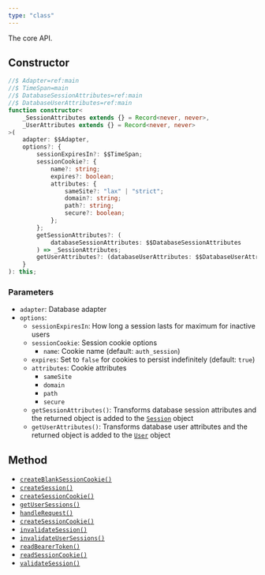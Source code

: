 ```yaml
---
type: "class"
---
```


The core API.

## Constructor

```ts
//$ Adapter=ref:main
//$ TimeSpan=main
//$ DatabaseSessionAttributes=ref:main
//$ DatabaseUserAttributes=ref:main
function constructor<
	_SessionAttributes extends {} = Record<never, never>,
	_UserAttributes extends {} = Record<never, never>
>(
	adapter: $$Adapter,
	options?: {
		sessionExpiresIn?: $$TimeSpan;
		sessionCookie?: {
			name?: string;
			expires?: boolean;
			attributes: {
				sameSite?: "lax" | "strict";
				domain?: string;
				path?: string;
				secure?: boolean;
			};
		};
		getSessionAttributes?: (
			databaseSessionAttributes: $$DatabaseSessionAttributes
		) => _SessionAttributes;
		getUserAttributes?: (databaseUserAttributes: $$DatabaseUserAttributes) => _UserAttributes;
	}
): this;
```

### Parameters

- `adapter`: Database adapter
- `options`:
  - `sessionExpiresIn`: How long a session lasts for maximum for inactive users
  - `sessionCookie`: Session cookie options
    - `name`: Cookie name (default: `auth_session`)
  - `expires`: Set to `false` for cookies to persist indefinitely (default: `true`)
  - `attributes`: Cookie attributes
    - `sameSite`
    - `domain`
    - `path`
    - `secure`
  - `getSessionAttributes()`: Transforms database session attributes and the returned object is added to the [`Session`](ref:main) object
  - `getUserAttributes()`: Transforms database user attributes and the returned object is added to the [`User`](ref:main) object

## Method

- [`createBlankSessionCookie()`](ref:main/Lucia)
- [`createSession()`](ref:main/Lucia)
- [`createSessionCookie()`](ref:main/Lucia)
- [`getUserSessions()`](ref:main/Lucia)
- [`handleRequest()`](ref:main/Lucia)
- [`createSessionCookie()`](ref:main/Lucia)
- [`invalidateSession()`](ref:main/Lucia)
- [`invalidateUserSessions()`](ref:main/Lucia)
- [`readBearerToken()`](ref:main/Lucia)
- [`readSessionCookie()`](ref:main/Lucia)
- [`validateSession()`](ref:main/Lucia)
